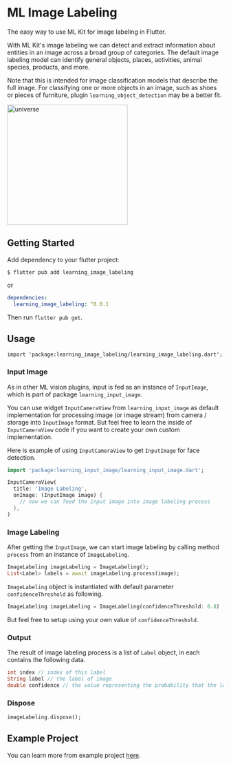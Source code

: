 # ML Image Labeling

The easy way to use ML Kit for image labeling in Flutter.

With ML Kit's image labeling we can detect and extract information about entities in an image across a broad group of categories. The default image labeling model can identify general objects, places, activities, animal species, products, and more.

Note that this is intended for image classification models that describe the full image. For classifying one or more objects in an image, such as shoes or pieces of furniture, plugin `learning_object_detection` may be a better fit.

<img src="https://github.com/salkuadrat/learning/raw/master/packages/learning_image_labeling/screenshot.jpg" alt="universe" width="280">

## Getting Started

Add dependency to your flutter project:

```
$ flutter pub add learning_image_labeling
```

or

```yaml
dependencies:
  learning_image_labeling: ^0.0.1
```

Then run `flutter pub get`.

## Usage

```
import 'package:learning_image_labeling/learning_image_labeling.dart';
```

### Input Image

As in other ML vision plugins, input is fed as an instance of `InputImage`, which is part of package  `learning_input_image`. 

You can use widget `InputCameraView` from `learning_input_image` as default implementation for processing image (or image stream) from camera / storage into `InputImage` format. But feel free to learn the inside of `InputCameraView` code if you want to create your own custom implementation.

Here is example of using `InputCameraView` to get `InputImage` for face detection.

```dart
import 'package:learning_input_image/learning_input_image.dart';

InputCameraView(
  title: 'Image Labeling',
  onImage: (InputImage image) {
    // now we can feed the input image into image labeling process
  },
)
```

### Image Labeling

After getting the `InputImage`, we can start image labeling by calling method `process` from an instance of `ImageLabeling`.

```dart
ImageLabeling imageLabeling = ImageLabeling();
List<Label> labels = await imageLabeling.process(image);
```

`ImageLabeling` object is instantiated with default parameter `confidenceThreshold` as following.

```dart
ImageLabeling imageLabeling = ImageLabeling(confidenceThreshold: 0.8)
```

But feel free to setup using your own value of `confidenceThreshold`.

### Output

The result of image labeling process is a list of `Label` object, in each contains the following data.

```dart
int index // index of this label
String label // the label of image
double confidence // the value representing the probability that the label is right
```

### Dispose

```dart
imageLabeling.dispose();
```

## Example Project

You can learn more from example project [here](example).
